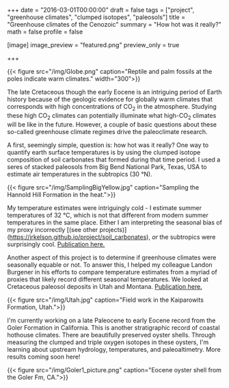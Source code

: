 +++
date = "2016-03-01T00:00:00"
draft = false
tags = ["project", "greenhouse climates", "clumped isotopes", "paleosols"]
title = "Greenhouse climates of the Cenozoic"
summary = "How hot was it really?"
math = false
profile = false

[image]
image_preview = "featured.png"
preview_only = true



+++

{{< figure src="/img/Globe.png" caption="Reptile and palm fossils at the poles indicate warm climates." width="300">}}

The late Cretaceous though the early Eocene is an intriguing period of Earth history because of the geologic evidence for globally warm climates that corresponds with high concentrations of CO<sub>2</sub> in the atmosphere. Studying these high CO<sub>2</sub> climates can  potentially illuminate what high-CO<sub>2</sub> climates will be like in the future. However, a couple of basic questions about these so-called greenhouse climate regimes drive the paleoclimate research. 

A first, seemingly simple, question is: how hot was it really? One way to quantify earth surface temperatures is by using the clumped isotope composition of soil carbonates that formed during that time period. I used a seres of stacked paleosols from Big Bend National Park, Texas, USA to estimate air temperatures in the subtropics (30 °N).  

{{< figure src="/img/SamplingBigYellow.jpg" caption="Sampling the Hannold Hill Formation in the heat.">}}

My temperature estimates were intriguingly cold - I estimate summer temperatures of 32 °C, which is not that different from modern summer temperatures in the same place. Either I am interpreting the seasonal bias of my proxy incorrectly [(see other projects)] (https://jrkelson.github.io/project/soil_carbonates), *or*   the subtropics were surprisingly cool. [Publication here.](https://doi.org/10.1029/2018PA003391)


Another aspect of this project is to determine if greenhouse climates were seasonally equable or not. To answer this, I helped my colleague Landon Burgener in his efforts to compare temperature estimates from a myriad of proxies that likely record different seasonal temperatures. We looked at Cretaceous paleosol deposits in Utah and Montana. [Publication here.](https://doi.org/10.1016/j.palaeo.2018.12.004)

{{< figure src="/img/Utah.jpg" caption="Field work in the Kaiparowits Formation, Utah.">}}

I'm currently working on a late Paleocene to early Eocene record from the Goler Formation in California. This is another stratigraphic record of coastal hothouse climates. There are beautifully preserved oyster shells. Through measuring the clumped and triple oxygen isotopes in these oysters, I'm learning about upstream hydrology, temperatures, and paleoaltimetry. More results coming soon here! 
 
{{< figure src="/img/Goler1_picture.png" caption="Eocene oyster shell from the Goler Fm, CA.">}}
